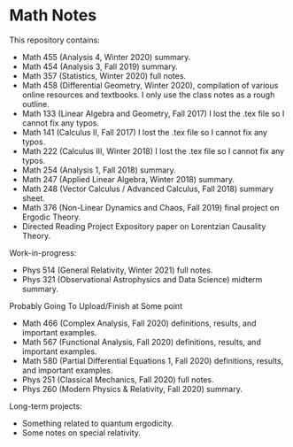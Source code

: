 # Math Notes
This repository contains: 
* Math 455 (Analysis 4, Winter 2020) summary.
* Math 454 (Analysis 3, Fall 2019) summary.
* Math 357 (Statistics, Winter 2020) full notes.
* Math 458 (Differential Geometry, Winter 2020), compilation of various online resources and textbooks. I only use the class notes as a rough outline.  
* Math 133 (Linear Algebra and Geometry, Fall 2017) I lost the .tex file so I cannot fix any typos. 
* Math 141 (Calculus II, Fall 2017) I lost the .tex file so I cannot fix any typos. 
* Math 222 (Calculus III, Winter 2018) I lost the .tex file so I cannot fix any typos.  
* Math 254 (Analysis 1, Fall 2018) summary.
* Math 247 (Applied Linear Algebra, Winter 2018) summary.  
* Math 248 (Vector Calculus / Advanced Calculus, Fall 2018) summary sheet. 
* Math 376 (Non-Linear Dynamics and Chaos, Fall 2019) final project on Ergodic Theory. 
* Directed Reading Project Expository paper on Lorentzian Causality Theory. 

Work-in-progress:
* Phys 514 (General Relativity, Winter 2021) full notes. 
* Phys 321 (Observational Astrophysics and Data Science) midterm summary. 


Probably Going To Upload/Finish at Some point 
* Math 466 (Complex Analysis, Fall 2020) definitions, results, and important examples.
* Math 567 (Functional Analysis, Fall 2020) definitions, results, and important examples.
* Math 580 (Partial Differential Equations 1, Fall 2020) definitions, results, and important examples.
* Phys 251 (Classical Mechanics, Fall 2020) full notes. 
* Phys 260 (Modern Physics \& Relativity, Fall 2020) summary.

Long-term projects: 

* Something related to quantum ergodicity. 
* Some notes on special relativity.  